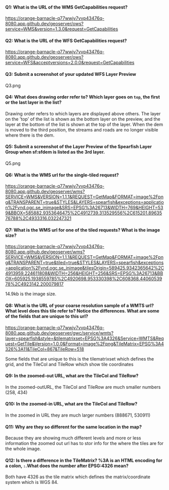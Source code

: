 #### Q1: What is the URL of the WMS GetCapabilities request?
https://orange-barnacle-q77wwjv7vvp43476q-8080.app.github.dev/geoserver/ows?service=WMS&version=1.3.0&request=GetCapabilities

#### Q2: What is the URL of the WFS GetCapabilities request?
https://orange-barnacle-q77wwjv7vvp43476q-8080.app.github.dev/geoserver/ows?service=WFS&acceptversions=2.0.0&request=GetCapabilities


#### Q3: Submit a screenshot of your updated WFS Layer Preview
Q3.png

#### Q4: What does drawing order refer to? Which layer goes on `top`, the first or the last layer in the list?
Drawing order refers to which layers are displayed above others. The layer on the 'top' of the list is shown as the bottom layer on the preview, and the layer at the bottom of the list is shown at the top of the layer. When the dem is moved to the third position, the streams and roads are no longer visible where there is the dem.

#### Q5: Submit a screenshot of the Layer Preview of the Spearfish Layer Group when sf:sfdem is listed as the 3rd layer.
Q5.png

#### Q6: What is the WMS url for the single-tiled request?
https://orange-barnacle-q77wwjv7vvp43476q-8080.app.github.dev/geoserver/wms?SERVICE=WMS&VERSION=1.1.1&REQUEST=GetMap&FORMAT=image%2Fpng&TRANSPARENT=true&STYLES&LAYERS=spearfish&exceptions=application%2Fvnd.ogc.se_inimage&SRS=EPSG%3A26713&WIDTH=769&HEIGHT=539&BBOX=585882.9353646475%2C4912739.313529556%2C615201.8963576788%2C4933316.032247321

#### Q7: What is the WMS url for one of the tiled requests? What is the image size?
https://orange-barnacle-q77wwjv7vvp43476q-8080.app.github.dev/geoserver/wms?SERVICE=WMS&VERSION=1.1.1&REQUEST=GetMap&FORMAT=image%2Fpng&TRANSPARENT=true&tiled=true&STYLES&LAYERS=spearfish&exceptions=application%2Fvnd.ogc.se_inimage&tilesOrigin=589425.9342365642%2C4913959.224611808&WIDTH=256&HEIGHT=256&SRS=EPSG%3A26713&BBOX=605925.1938559785%2C4920698.953330398%2C608368.4406053978%2C4923142.200079817

14.9kb is the image size.


#### Q8: What is the URL of your coarse resolution sample of a WMTS url? What level does this tile refer to? Notice the differences. What are some of the fields that are unique to this url?
https://orange-barnacle-q77wwjv7vvp43476q-8080.app.github.dev/geoserver/gwc/service/wmts?layer=spearfish&style=&tilematrixset=EPSG%3A4326&Service=WMTS&Request=GetTile&Version=1.0.0&Format=image%2Fpng&TileMatrix=EPSG%3A4326%3A11&TileCol=867&TileRow=518

Some fields that are unique to this is the tilematrixset which defines the grid, and the TileCol and TileRow which show tile coordinates

#### Q9: In the zoomed-out URL, what are the TileCol and TileRow?
In the zoomed-outURL, the TileCol and TileRow are much smaller numbers (258, 434)

#### Q10: In the zoomed-in URL, what are the TileCol and TileRow?
In the zoomed in URL they are much larger numbers (888671, 530911)

#### Q11: Why are they so different for the same location in the map?
Because they are showing much different levels and more or less information the zoomed out url has to stor info for the where the tiles are for the whole image.


#### Q12: Is there a difference in the TileMatrix? %3A is an HTML encoding for a colon, `:`.What does the number after EPSG:4326 mean?
Both have 4326 as the tile matrix which defines the matrix/coordinate system which is WGS 84.
